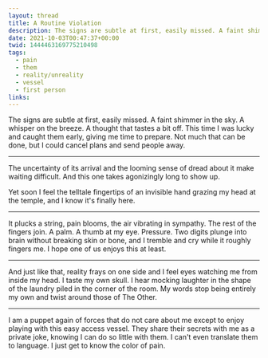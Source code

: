 ```yaml
---
layout: thread
title: A Routine Violation
description: The signs are subtle at first, easily missed. A faint shimmer in the sky. A whisper on the breeze. A thought that tastes a bit off. This time I was lucky and caught them early, giving me time to prepare. Not much that can be done, but I could cancel plans and send people away.
date: 2021-10-03T00:47:37+00:00
twid: 1444463169775210498
tags:
  - pain
  - them
  - reality/unreality
  - vessel
  - first person
links:
---
```

<article class="thread">
<section class="tweet">
<p>The signs are subtle at first, easily missed. A faint shimmer in the sky. A whisper on the breeze. A thought that tastes a bit off. This time I was lucky and caught them early, giving me time to prepare. Not much that can be done, but I could cancel plans and send people away.</p>
</section>
<hr class="tweet_sep">
<section class="tweet">
<p>The uncertainty of its arrival and the looming sense of dread about it make waiting difficult. And this one takes agonizingly long to show up.</p>
<p>Yet soon I feel the telltale fingertips of an invisible hand grazing my head at the temple, and I know it's finally here.</p>
</section>
<hr class="tweet_sep">
<section class="tweet">
<p>It plucks a string, pain blooms, the air vibrating in sympathy. The rest of the fingers join. A palm. A thumb at my eye. Pressure. Two digits plunge into brain without breaking skin or bone, and I tremble and cry while it roughly fingers me. I hope one of us enjoys this at least.</p>
</section>
<hr class="tweet_sep">
<section class="tweet">
<p>And just like that, reality frays on one side and I feel eyes watching me from inside my head. I taste my own skull. I hear mocking laughter in the shape of the laundry piled in the corner of the room. My words stop being entirely my own and twist around those of The Other.</p>
</section>
<hr class="tweet_sep">
<section class="tweet">
<p>I am a puppet again of forces that do not care about me except to enjoy playing with this easy access vessel. They share their secrets with me as a private joke, knowing I can do so little with them. I can't even translate them to language. I just get to know the color of pain.</p>
</section>
</article>
